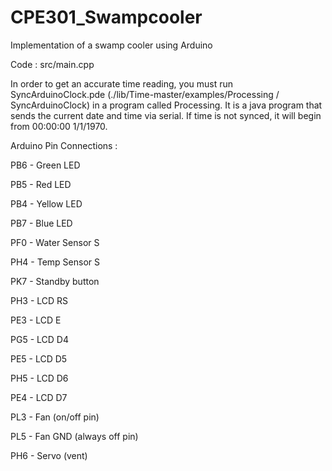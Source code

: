 # CPE301_Swampcooler
Implementation of a swamp cooler using Arduino

Code : src/main.cpp

In order to get an accurate time reading, you must run SyncArduinoClock.pde (./lib/Time-master/examples/Processing / SyncArduinoClock) in a program called Processing. It is a java program that sends the current date and time via serial. If time is not synced, it will begin from 00:00:00 1/1/1970.

Arduino Pin Connections : 

PB6 - Green LED

PB5 - Red LED

PB4 - Yellow LED

PB7 - Blue LED

PF0 - Water Sensor S

PH4 - Temp Sensor S

PK7 - Standby button

PH3 - LCD RS

PE3 - LCD E

PG5 - LCD D4

PE5 - LCD D5

PH5 - LCD D6

PE4 - LCD D7

PL3 - Fan (on/off pin)

PL5 - Fan GND (always off pin)

PH6 - Servo (vent)

